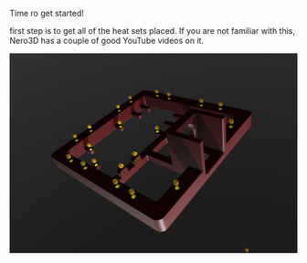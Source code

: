 Time ro get started! 

first step is to get all of the heat sets placed.  If you are not familiar with this, Nero3D has a couple of good YouTube videos on it. 

![/Instructions](Step1.png)
